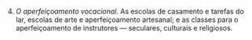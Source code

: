 ﻿4. <em>O aperfeiçoamento vocacional.</em> As escolas de casamento e tarefas do lar, escolas de arte e aperfeiçoamento artesanal; e as classes para o aperfeiçoamento de instrutores — seculares, culturais e religiosos.